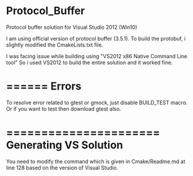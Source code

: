 # Protocol_Buffer
Protocol buffer solution for Visual Studio 2012 (Win10)

I am using official version of protocol buffer (3.5.1). To build the protobuf, i slightly modified the CmakeLists.txt file.

I was facing issue while building using "VS2012 x86 Native Command Line tool" So i used VS2012 to build the entire solution 
and it worked fine.

======
Errors
======
To resolve error related to gtest or gmock, just disable BUILD_TEST macro. Or if you want to test then download gtest also. 

======================
Generating VS Solution
======================

You need to modify the command which is given in Cmake/Readme.md at line 128 based on the version of Visual Studio. 
